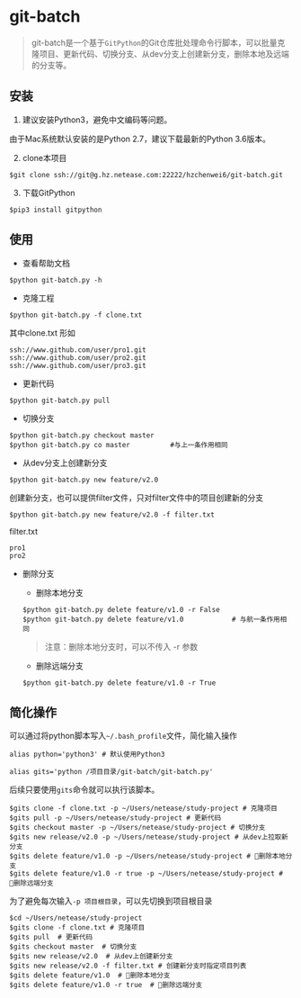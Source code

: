 # git-batch

> git-batch是一个基于`GitPython`的Git仓库批处理命令行脚本，可以批量克隆项目、更新代码、切换分支、从dev分支上创建新分支，删除本地及远端的分支等。

## 安装
1. 建议安装Python3，避免中文编码等问题。

由于Mac系统默认安装的是Python 2.7，建议下载最新的Python 3.6版本。

2. clone本项目

```
$git clone ssh://git@g.hz.netease.com:22222/hzchenwei6/git-batch.git
```

3. 下载GitPython

```
$pip3 install gitpython
```

## 使用
* 查看帮助文档

```
$python git-batch.py -h
```

* 克隆工程

```
$python git-batch.py -f clone.txt
```

其中clone.txt 形如

```
ssh://www.github.com/user/pro1.git
ssh://www.github.com/user/pro2.git
ssh://www.github.com/user/pro3.git
```

* 更新代码

```
$python git-batch.py pull
```

* 切换分支

```
$python git-batch.py checkout master
$python git-batch.py co master          #与上一条作用相同
```

* 从dev分支上创建新分支

```
$python git-batch.py new feature/v2.0
```

创建新分支，也可以提供filter文件，只对filter文件中的项目创建新的分支

```
$python git-batch.py new feature/v2.0 -f filter.txt
```

filter.txt

```
pro1
pro2
```

* 删除分支

    * 删除本地分支

    ```
    $python git-batch.py delete feature/v1.0 -r False
    $python git-batch.py delete feature/v1.0            # 与航一条作用相同
    ```

    > 注意：删除本地分支时，可以不传入 -r 参数

    * 删除远端分支

    ```
    $python git-batch.py delete feature/v1.0 -r True
    ```

## 简化操作

可以通过将python脚本写入`~/.bash_profile`文件，简化输入操作

```
alias python='python3' # 默认使用Python3

alias gits='python /项目目录/git-batch/git-batch.py'
```

后续只要使用`gits`命令就可以执行该脚本。

```
$gits clone -f clone.txt -p ~/Users/netease/study-project # 克隆项目
$gits pull -p ~/Users/netease/study-project # 更新代码
$gits checkout master -p ~/Users/netease/study-project # 切换分支
$gits new release/v2.0 -p ~/Users/netease/study-project # 从dev上拉取新分支
$gits delete feature/v1.0 -p ~/Users/netease/study-project # 删除本地分支
$gits delete feature/v1.0 -r true -p ~/Users/netease/study-project # 删除远端分支
```

为了避免每次输入`-p 项目根目录`，可以先切换到项目根目录

```
$cd ~/Users/netease/study-project 
$gits clone -f clone.txt # 克隆项目
$gits pull  # 更新代码
$gits checkout master  # 切换分支
$gits new release/v2.0  # 从dev上创建新分支
$gits new release/v2.0 -f filter.txt # 创建新分支时指定项目列表
$gits delete feature/v1.0  # 删除本地分支
$gits delete feature/v1.0 -r true  # 删除远端分支
```